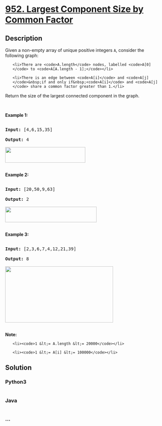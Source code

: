 # [952. Largest Component Size by Common Factor](https://leetcode.com/problems/largest-component-size-by-common-factor)

## Description
<p>Given a non-empty&nbsp;array of unique positive integers <code>A</code>, consider the following graph:</p>

<ul>
	<li>There are <code>A.length</code> nodes, labelled <code>A[0]</code> to <code>A[A.length - 1];</code></li>
	<li>There is an edge between <code>A[i]</code> and <code>A[j]</code>&nbsp;if and only if&nbsp;<code>A[i]</code> and <code>A[j]</code> share a common factor greater than 1.</li>
</ul>

<p>Return the size of the largest connected component in the graph.</p>

<p>&nbsp;</p>

<ol>
</ol>

<div>
<p><strong>Example 1:</strong></p>

<pre>
<strong>Input: </strong><span id="example-input-1-1">[4,6,15,35]</span>
<strong>Output: </strong><span id="example-output-1">4</span>
<span><img alt="" src="https://assets.leetcode.com/uploads/2018/12/01/ex1.png" style="width: 257px; height: 50px;" /></span>
</pre>

<div>
<p><strong>Example 2:</strong></p>

<pre>
<strong>Input: </strong><span id="example-input-2-1">[20,50,9,63]</span>
<strong>Output: </strong><span id="example-output-2">2</span>
<span><img alt="" src="https://assets.leetcode.com/uploads/2018/12/01/ex2.png" style="width: 293px; height: 50px;" /></span>
</pre>

<div>
<p><strong>Example 3:</strong></p>

<pre>
<strong>Input: </strong><span id="example-input-3-1">[2,3,6,7,4,12,21,39]</span>
<strong>Output: </strong><span id="example-output-3">8</span>
<span><img alt="" src="https://assets.leetcode.com/uploads/2018/12/01/ex3.png" style="width: 346px; height: 180px;" /></span>
</pre>

<p><strong>Note:</strong></p>

<ol>
	<li><code>1 &lt;= A.length &lt;= 20000</code></li>
	<li><code>1 &lt;= A[i] &lt;= 100000</code></li>
</ol>
</div>
</div>
</div>



## Solution
<!-- Type common method here -->


### Python3
<!-- Type special method here -->

```python

```

### Java
<!-- Type special method here -->

```java

```

### ...
```

```

